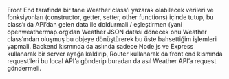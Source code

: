 Front End tarafında bir tane Weather class’ı yazarak olabilecek verileri ve fonksiyonları (constructor, getter, setter, other functions) içinde tutup, bu class’ı da API’dan gelen data ile doldurmali / eşleştirmen (yani openweathermap.org’dan Weather JSON datası dönecek onu Weather class’ından oluşmuş bu objeye dönüştürerek bu üste bahsettiğim işlemleri yapmali.
Backend kısmında da aslında sadece Node.js ve Express kullanarak bir server ayağa kaldırıp, Router kullanarak da front end kısmında request’leri bu local API’a gönderip buradan da asıl Weather API’a request göndermeli.